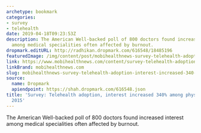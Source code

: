 ```yaml
---
archetype: bookmark
categories:
- survey
- telehealth
date: 2019-04-18T09:23:53Z
description: The American Well-backed poll of 800 doctors found increased interest
  among medical specialities often affected by burnout.
dropmark.editURL: http://radhikan.dropmark.com/616548/18485196
featuredImage: /img/content/post/mobihealthnews-survey-telehealth-adoption-interest-increased-340-among-physicians-since-2015.png
link: https://www.mobihealthnews.com/content/survey-telehealth-adoption-interest-increased-340-among-physicians-2015
linkBrand: mobihealthnews.com
slug: mobihealthnews-survey-telehealth-adoption-interest-increased-340-among-physicians-since-2015
source:
  name: Dropmark
  apiendpoint: https://shah.dropmark.com/616548.json
title: 'Survey: Telehealth adoption, interest increased 340% among physicians since
  2015'
---
```

The American Well-backed poll of 800 doctors found increased interest among medical specialities often affected by burnout.